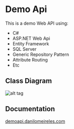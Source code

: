 # Demo Api

<p>
This is a demo Web API using:
</p>

<ul>
<li>C#</li>
<li>ASP.NET Web Api</li>
<li>Entity Framework</li>
<li>SQL Server</li>
<li>Generic Repository Pattern</li>
<li>Attribute Routing</li>
<li>Etc</li>
</ul>

## Class Diagram
![alt tag](https://github.com/danilomeireles/DemoApi/blob/master/DemoApi/Content/Images/ClassDiagram_v1.jpeg)

## Documentation
<p><a href="http://demoapi.danilomeireles.com" target="_blank">demoapi.danilomeireles.com</a></p>
